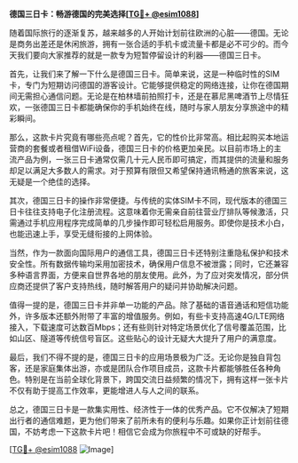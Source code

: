 **德国三日卡：畅游德国的完美选择[[TG💪+ @esim1088](https://t.me/s/esim1088)]**

随着国际旅行的逐渐复苏，越来越多的人开始计划前往欧洲的心脏——德国。无论是商务出差还是休闲旅游，拥有一张合适的手机卡或流量卡都是必不可少的。而今天我们要向大家推荐的就是一款专为短暂停留设计的利器——德国三日卡。

首先，让我们来了解一下什么是德国三日卡。简单来说，这是一种临时性的SIM卡，专门为短期访问德国的游客设计。它能够提供稳定的网络连接，让你在德国期间无需担心通信问题。无论是在柏林墙前拍照打卡，还是在慕尼黑啤酒节上尽情狂欢，一张德国三日卡都能确保你的手机始终在线，随时与家人朋友分享旅途中的精彩瞬间。

那么，这款卡片究竟有哪些亮点呢？首先，它的性价比非常高。相比起购买本地运营商的套餐或者租借WiFi设备，德国三日卡的价格更加亲民。以目前市场上的主流产品为例，一张三日卡通常仅需几十元人民币即可搞定，而其提供的流量和服务却足以满足大多数人的需求。对于预算有限但又希望保持通讯畅通的旅客来说，这无疑是一个绝佳的选择。

其次，德国三日卡的操作非常便捷。与传统的实体SIM卡不同，现代版本的德国三日卡往往支持电子化注册流程。这意味着你无需亲自前往营业厅排队等候激活，只需通过手机应用程序完成简单的几步操作即可轻松启用服务。即使你是技术小白，也能迅速上手，享受无缝衔接的上网体验。

当然，作为一款面向国际用户的通信工具，德国三日卡还特别注重隐私保护和技术安全性。所有数据传输均采用加密技术，确保用户信息不被泄露；同时，它还兼容多种语言界面，方便来自世界各地的朋友使用。此外，为了应对突发情况，部分供应商还提供了客户支持热线，随时解答用户的疑问并协助解决问题。

值得一提的是，德国三日卡并非单一功能的产品。除了基础的语音通话和短信功能外，许多版本还额外附带了丰富的增值服务。例如，有些卡支持高速4G/LTE网络接入，下载速度可达数百Mbps；还有些则针对特定场景优化了信号覆盖范围，比如山区、隧道等传统信号盲区。这些贴心的设计无疑大大提升了用户的满意度。

最后，我们不得不提的是，德国三日卡的应用场景极为广泛。无论你是独自背包客，还是家庭集体出游，亦或是团队合作项目成员，这款卡片都能够胜任各种角色。特别是在当前全球化背景下，跨国交流日益频繁的情况下，拥有这样一张卡片不仅有助于提高工作效率，更能增进人与人之间的联系。

总之，德国三日卡是一款集实用性、经济性于一体的优秀产品。它不仅解决了短期出行者的通信难题，更为他们带来了前所未有的便利与乐趣。如果你正计划前往德国，不妨考虑一下这款卡片吧！相信它会成为你旅程中不可或缺的好帮手。

[[TG💪+ @esim1088](https://t.me/s/esim1088) ![Image](https://i.postimg.cc/4NQfJmqS/Snipaste-2025-05-13-00-14-12.png)]